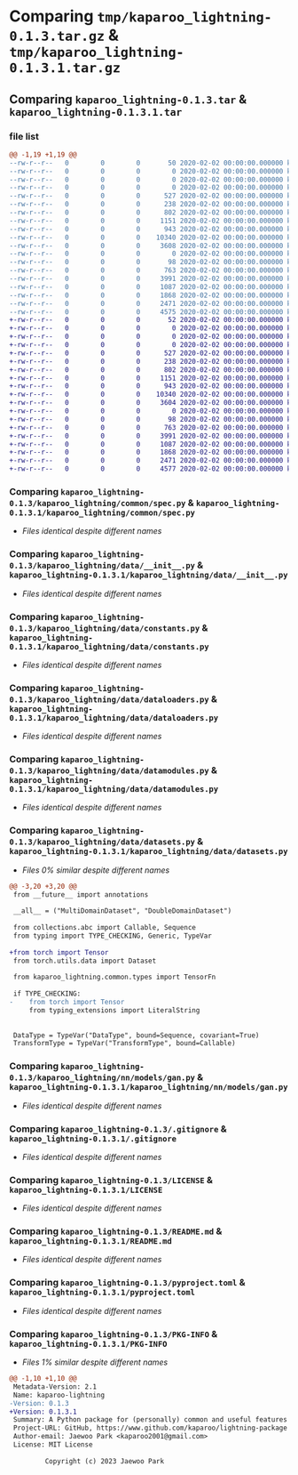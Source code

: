 # Comparing `tmp/kaparoo_lightning-0.1.3.tar.gz` & `tmp/kaparoo_lightning-0.1.3.1.tar.gz`

## Comparing `kaparoo_lightning-0.1.3.tar` & `kaparoo_lightning-0.1.3.1.tar`

### file list

```diff
@@ -1,19 +1,19 @@
--rw-r--r--   0        0        0       50 2020-02-02 00:00:00.000000 kaparoo_lightning-0.1.3/kaparoo_lightning/__about__.py
--rw-r--r--   0        0        0        0 2020-02-02 00:00:00.000000 kaparoo_lightning-0.1.3/kaparoo_lightning/__init__.py
--rw-r--r--   0        0        0        0 2020-02-02 00:00:00.000000 kaparoo_lightning-0.1.3/kaparoo_lightning/py.typed
--rw-r--r--   0        0        0        0 2020-02-02 00:00:00.000000 kaparoo_lightning-0.1.3/kaparoo_lightning/common/__init__.py
--rw-r--r--   0        0        0      527 2020-02-02 00:00:00.000000 kaparoo_lightning-0.1.3/kaparoo_lightning/common/spec.py
--rw-r--r--   0        0        0      238 2020-02-02 00:00:00.000000 kaparoo_lightning-0.1.3/kaparoo_lightning/common/types.py
--rw-r--r--   0        0        0      802 2020-02-02 00:00:00.000000 kaparoo_lightning-0.1.3/kaparoo_lightning/data/__init__.py
--rw-r--r--   0        0        0     1151 2020-02-02 00:00:00.000000 kaparoo_lightning-0.1.3/kaparoo_lightning/data/constants.py
--rw-r--r--   0        0        0      943 2020-02-02 00:00:00.000000 kaparoo_lightning-0.1.3/kaparoo_lightning/data/dataloaders.py
--rw-r--r--   0        0        0    10340 2020-02-02 00:00:00.000000 kaparoo_lightning-0.1.3/kaparoo_lightning/data/datamodules.py
--rw-r--r--   0        0        0     3608 2020-02-02 00:00:00.000000 kaparoo_lightning-0.1.3/kaparoo_lightning/data/datasets.py
--rw-r--r--   0        0        0        0 2020-02-02 00:00:00.000000 kaparoo_lightning-0.1.3/kaparoo_lightning/nn/__init__.py
--rw-r--r--   0        0        0       98 2020-02-02 00:00:00.000000 kaparoo_lightning-0.1.3/kaparoo_lightning/nn/models/__init__.py
--rw-r--r--   0        0        0      763 2020-02-02 00:00:00.000000 kaparoo_lightning-0.1.3/kaparoo_lightning/nn/models/gan.py
--rw-r--r--   0        0        0     3991 2020-02-02 00:00:00.000000 kaparoo_lightning-0.1.3/.gitignore
--rw-r--r--   0        0        0     1087 2020-02-02 00:00:00.000000 kaparoo_lightning-0.1.3/LICENSE
--rw-r--r--   0        0        0     1868 2020-02-02 00:00:00.000000 kaparoo_lightning-0.1.3/README.md
--rw-r--r--   0        0        0     2471 2020-02-02 00:00:00.000000 kaparoo_lightning-0.1.3/pyproject.toml
--rw-r--r--   0        0        0     4575 2020-02-02 00:00:00.000000 kaparoo_lightning-0.1.3/PKG-INFO
+-rw-r--r--   0        0        0       52 2020-02-02 00:00:00.000000 kaparoo_lightning-0.1.3.1/kaparoo_lightning/__about__.py
+-rw-r--r--   0        0        0        0 2020-02-02 00:00:00.000000 kaparoo_lightning-0.1.3.1/kaparoo_lightning/__init__.py
+-rw-r--r--   0        0        0        0 2020-02-02 00:00:00.000000 kaparoo_lightning-0.1.3.1/kaparoo_lightning/py.typed
+-rw-r--r--   0        0        0        0 2020-02-02 00:00:00.000000 kaparoo_lightning-0.1.3.1/kaparoo_lightning/common/__init__.py
+-rw-r--r--   0        0        0      527 2020-02-02 00:00:00.000000 kaparoo_lightning-0.1.3.1/kaparoo_lightning/common/spec.py
+-rw-r--r--   0        0        0      238 2020-02-02 00:00:00.000000 kaparoo_lightning-0.1.3.1/kaparoo_lightning/common/types.py
+-rw-r--r--   0        0        0      802 2020-02-02 00:00:00.000000 kaparoo_lightning-0.1.3.1/kaparoo_lightning/data/__init__.py
+-rw-r--r--   0        0        0     1151 2020-02-02 00:00:00.000000 kaparoo_lightning-0.1.3.1/kaparoo_lightning/data/constants.py
+-rw-r--r--   0        0        0      943 2020-02-02 00:00:00.000000 kaparoo_lightning-0.1.3.1/kaparoo_lightning/data/dataloaders.py
+-rw-r--r--   0        0        0    10340 2020-02-02 00:00:00.000000 kaparoo_lightning-0.1.3.1/kaparoo_lightning/data/datamodules.py
+-rw-r--r--   0        0        0     3604 2020-02-02 00:00:00.000000 kaparoo_lightning-0.1.3.1/kaparoo_lightning/data/datasets.py
+-rw-r--r--   0        0        0        0 2020-02-02 00:00:00.000000 kaparoo_lightning-0.1.3.1/kaparoo_lightning/nn/__init__.py
+-rw-r--r--   0        0        0       98 2020-02-02 00:00:00.000000 kaparoo_lightning-0.1.3.1/kaparoo_lightning/nn/models/__init__.py
+-rw-r--r--   0        0        0      763 2020-02-02 00:00:00.000000 kaparoo_lightning-0.1.3.1/kaparoo_lightning/nn/models/gan.py
+-rw-r--r--   0        0        0     3991 2020-02-02 00:00:00.000000 kaparoo_lightning-0.1.3.1/.gitignore
+-rw-r--r--   0        0        0     1087 2020-02-02 00:00:00.000000 kaparoo_lightning-0.1.3.1/LICENSE
+-rw-r--r--   0        0        0     1868 2020-02-02 00:00:00.000000 kaparoo_lightning-0.1.3.1/README.md
+-rw-r--r--   0        0        0     2471 2020-02-02 00:00:00.000000 kaparoo_lightning-0.1.3.1/pyproject.toml
+-rw-r--r--   0        0        0     4577 2020-02-02 00:00:00.000000 kaparoo_lightning-0.1.3.1/PKG-INFO
```

### Comparing `kaparoo_lightning-0.1.3/kaparoo_lightning/common/spec.py` & `kaparoo_lightning-0.1.3.1/kaparoo_lightning/common/spec.py`

 * *Files identical despite different names*

### Comparing `kaparoo_lightning-0.1.3/kaparoo_lightning/data/__init__.py` & `kaparoo_lightning-0.1.3.1/kaparoo_lightning/data/__init__.py`

 * *Files identical despite different names*

### Comparing `kaparoo_lightning-0.1.3/kaparoo_lightning/data/constants.py` & `kaparoo_lightning-0.1.3.1/kaparoo_lightning/data/constants.py`

 * *Files identical despite different names*

### Comparing `kaparoo_lightning-0.1.3/kaparoo_lightning/data/dataloaders.py` & `kaparoo_lightning-0.1.3.1/kaparoo_lightning/data/dataloaders.py`

 * *Files identical despite different names*

### Comparing `kaparoo_lightning-0.1.3/kaparoo_lightning/data/datamodules.py` & `kaparoo_lightning-0.1.3.1/kaparoo_lightning/data/datamodules.py`

 * *Files identical despite different names*

### Comparing `kaparoo_lightning-0.1.3/kaparoo_lightning/data/datasets.py` & `kaparoo_lightning-0.1.3.1/kaparoo_lightning/data/datasets.py`

 * *Files 0% similar despite different names*

```diff
@@ -3,20 +3,20 @@
 from __future__ import annotations
 
 __all__ = ("MultiDomainDataset", "DoubleDomainDataset")
 
 from collections.abc import Callable, Sequence
 from typing import TYPE_CHECKING, Generic, TypeVar
 
+from torch import Tensor
 from torch.utils.data import Dataset
 
 from kaparoo_lightning.common.types import TensorFn
 
 if TYPE_CHECKING:
-    from torch import Tensor
     from typing_extensions import LiteralString
 
 
 DataType = TypeVar("DataType", bound=Sequence, covariant=True)
 TransformType = TypeVar("TransformType", bound=Callable)
```

### Comparing `kaparoo_lightning-0.1.3/kaparoo_lightning/nn/models/gan.py` & `kaparoo_lightning-0.1.3.1/kaparoo_lightning/nn/models/gan.py`

 * *Files identical despite different names*

### Comparing `kaparoo_lightning-0.1.3/.gitignore` & `kaparoo_lightning-0.1.3.1/.gitignore`

 * *Files identical despite different names*

### Comparing `kaparoo_lightning-0.1.3/LICENSE` & `kaparoo_lightning-0.1.3.1/LICENSE`

 * *Files identical despite different names*

### Comparing `kaparoo_lightning-0.1.3/README.md` & `kaparoo_lightning-0.1.3.1/README.md`

 * *Files identical despite different names*

### Comparing `kaparoo_lightning-0.1.3/pyproject.toml` & `kaparoo_lightning-0.1.3.1/pyproject.toml`

 * *Files identical despite different names*

### Comparing `kaparoo_lightning-0.1.3/PKG-INFO` & `kaparoo_lightning-0.1.3.1/PKG-INFO`

 * *Files 1% similar despite different names*

```diff
@@ -1,10 +1,10 @@
 Metadata-Version: 2.1
 Name: kaparoo-lightning
-Version: 0.1.3
+Version: 0.1.3.1
 Summary: A Python package for (personally) common and useful features for PyTorch Lightning.
 Project-URL: GitHub, https://www.github.com/kaparoo/lightning-package
 Author-email: Jaewoo Park <kaparoo2001@gmail.com>
 License: MIT License
         
         Copyright (c) 2023 Jaewoo Park
```

